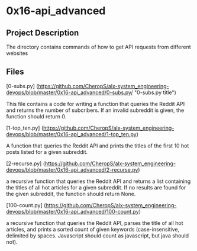 # 0x16-api_advanced

## Project Description 
The directory contains commands of how to get API requests from different websites

## Files 
[0-subs.py] (https://github.com/CheropS/alx-system_engineering-devops/blob/master/0x16-api_advanced/0-subs.py/ "0-subs.py title")

This file contains a code for writing a function that queries the Reddit API and returns the number of subcribers. 
If an invalid subreddit is given, the function should return 0.

[1-top_ten.py] (https://github.com/CheropS/alx-system_engineering-devops/blob/master/0x16-api_advanced/1-top_ten.py)

A function that queries the Reddit API and prints the titles of the first 10 hot posts listed for a given subreddit.

[2-recurse.py] (https://github.com/CheropS/alx-system_engineering-devops/blob/master/0x16-api_advanced/2-recurse.py)

a recursive function that queries the Reddit API and returns a list containing the titles of all hot articles for a given subreddit. If no results are found for the given subreddit, the function should return None.

[100-count.py] (https://github.com/CheropS/alx-system_engineering-devops/blob/master/0x16-api_advanced/100-count.py)

a recursive function that queries the Reddit API, parses the title of all hot articles, and prints a sorted count of given keywords (case-insensitive, delimited by spaces. Javascript should count as javascript, but java should not).
